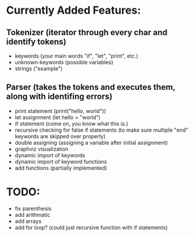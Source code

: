# Currently Added Features:

## Tokenizer (iterator through every char and identify tokens)
- keywords (your main words "if", "let", "print", etc.)
- unknown-keywords (possible variables)
- strings ("example")

## Parser (takes the tokens and executes them, along with identifing errors)
- print statement (print("hello, world"))
- let assignment (let hello = "world")
- if statement (come on, you know what this is.)
- recursive checking for false if statements (to make sure multiple "end" keywords are skipped over properly)
- double assigning (assigning a variable after initial assignment)
- graphviz visualization
- dynamic import of keywords
- dynamic import of keyword functions
- add functions (partially implemented)

# TODO:
- fix parenthesis
- add arithmatic
- add arrays
- add for loop? (could just recursive function with if statements)